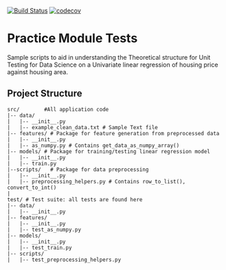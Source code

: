 [![Build Status](https://app.travis-ci.com/robinkiplangat/practice_on_module_tests.svg?branch=main)](https://app.travis-ci.com/robinkiplangat/practice_on_module_tests)
[![codecov](https://codecov.io/gh/robinkiplangat/practice_on_module_tests/branch/main/graph/badge.svg?token=TIJ0A0XAMY)](https://codecov.io/gh/robinkiplangat/practice_on_module_tests)

# Practice Module Tests



Sample scripts to aid in understanding the Theoretical structure for Unit Testing for Data Science
on a Univariate linear regression of housing price against housing area.

## Project Structure

```
src/        #All application code
|-- data/ 
|   |-- __init__.py
|   |-- example_clean_data.txt # Sample Text file
|-- features/ # Package for feature generation from preprocessed data
|   |-- __init__.py
|   |-- as_numpy.py # Contains get_data_as_numpy_array()
|-- models/ # Package for training/testing linear regression model
|   |-- __init__.py
|   |-- train.py
|--scripts/   # Package for data preprocessing
|   |-- __init__.py
|   |-- preprocessing_helpers.py # Contains row_to_list(), convert_to_int()
|
test/ # Test suite: all tests are found here
|-- data/
|   |-- __init__.py
|-- features/
|   |-- __init__.py
|   |-- test_as_numpy.py
|-- models/
|   |-- __init__.py
|   |-- test_train.py
|-- scripts/
|   |-- test_preprocessing_helpers.py
```

